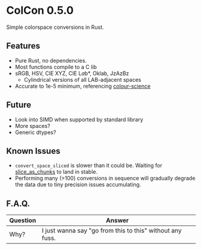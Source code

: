 # ColCon 0.5.0
Simple colorspace conversions in Rust.

## Features
  * Pure Rust, no dependencies.
  * Most functions compile to a C lib
  * sRGB, HSV, CIE XYZ, CIE L*a*b*, Oklab, JzAzBz
    + Cylindrical versions of all LAB-adjacent spaces
  * Accurate to 1e-5 minimum, referencing [colour-science](https://github.com/colour-science/colour)

## Future
  * Look into SIMD when supported by standard library
  * More spaces?
  * Generic dtypes?

## Known Issues
  * `convert_space_sliced` is slower than it could be. Waiting for [slice_as_chunks](https://github.com/rust-lang/rust/issues/74985) to land in stable.
  * Performing many (>100) conversions in sequence will gradually degrade the data due to tiny precision issues accumulating.

## F.A.Q.
Question|Answer
---|---
Why?|I just wanna say "go from this to this" without any fuss.
